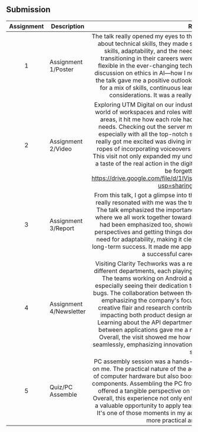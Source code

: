 ## Submission
| Assignment | Description  | Reflection |
| :-----: |  ------ | :-----: |
| 1 | Assignment 1/Poster | The talk really opened my eyes to the diverse world of ICT careers. It wasn't just about technical skills, they made sure we understood the importance of soft skills, adaptability, and the need to keep learning. The stories of people transitioning in their careers were so inspiring, showing the value of being flexible in the ever-changing tech landscape. What struck me most was the discussion on ethics in AI—how I need to be responsible as I innovate. Overall, the talk gave me a positive outlook on ICT professions, emphasizing the need for a mix of skills, continuous learning, and always being mindful of ethical considerations. It was a really eye-opening and motivating session. |
| 2 | Assignment 2/Video | Exploring UTM Digital on our industrial visit was like stepping into a whole new world of workspaces and roles within that industry. Roaming through different areas, it hit me how each role had its own special workspace tailored to its needs. Checking out the server maintenance scene was a real eye-opener, especially with all the top-notch security measures they had in place. What really got me excited was diving into video editing hands-on and learning the ropes of incorporating voiceovers – it brought out the creative side of things. This visit not only expanded my understanding of the industry but also gave me a taste of the real action in the digital workspace. It was an experience I won't be forgetting anytime soon. https://drive.google.com/file/d/1IVisN_ALiEAAHjA8WdJEZhuVKMzCNbvP/view?usp=sharing (our group's video)|
| 3 | Assignment 3/Report | From this talk, I got a glimpse into the journey of a system developer, and what really resonated with me was the transformative power of hands-on learning. The talk emphasized the importance of creating a collaborative work culture, where we all work together towards common goals. The open communication had been emphasized too, showing how it helps in understanding different perspectives and getting things done smoothly. The speaker also stressed the need for adaptability, making it clear that being flexible is a key ingredient for long-term success. It made me appreciate how these principles can truly shape a successful career in system development. |
| 4 | Assignment 4/Newsletter | Visiting Clarity Techworks was a real eye-opener for me. I got to explore their different departments, each playing a crucial role in the company's operations. The teams working on Android and iOS applications caught my attention, especially seeing their dedication to crafting cutting-edge apps and resolving bugs. The collaboration between the QA team and other teams was impressive, emphasizing the company's focus on delivering top-notch products. The creative flair and research contributions of the UI/UX department stood out, impacting both product design and the company's social media presence. Learning about the API department and how they streamline communication between applications gave me a new perspective on operational efficiency. Overall, the visit showed me how these diverse departments work together seamlessly, emphasizing innovation in the dynamic field of financial technology solutions.|
| 5 | Quiz/PC Assemble | PC assembly session was a hands-on experience that left a lasting impression on me. The practical nature of the activity not only deepened my understanding of computer hardware but also boosted my confidence in dealing with all those components. Assembling the PC from scratch, connecting each part accurately, offered a tangible perspective on the theoretical knowledge gained in class. Overall, this experience not only enhanced my technical skills but also provided a valuable opportunity to apply teamworking concepts in a real-world setting. It's one of those moments in my academic journey that made everything feel more practical and way more interesting.|
